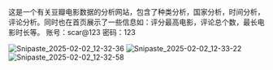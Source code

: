   这是一个有关豆瓣电影数据的分析网站，包含了种类分析，国家分析，时间分析，评论分析。同时也在首页展示了一些信息如：评分最高电影，评论总个数，最长电影时长等。
  账号：scar@123
  密码：123

  
![Snipaste_2025-02-02_12-32-36](https://github.com/user-attachments/assets/7f375c0a-9879-4952-b71f-ab51d872a11d)
![Snipaste_2025-02-02_12-33-22](https://github.com/user-attachments/assets/82289869-4df3-4663-8495-953cd8844669)
![Snipaste_2025-02-02_12-32-58](https://github.com/user-attachments/assets/2683beb5-9643-48c5-af14-5952429170cc)
